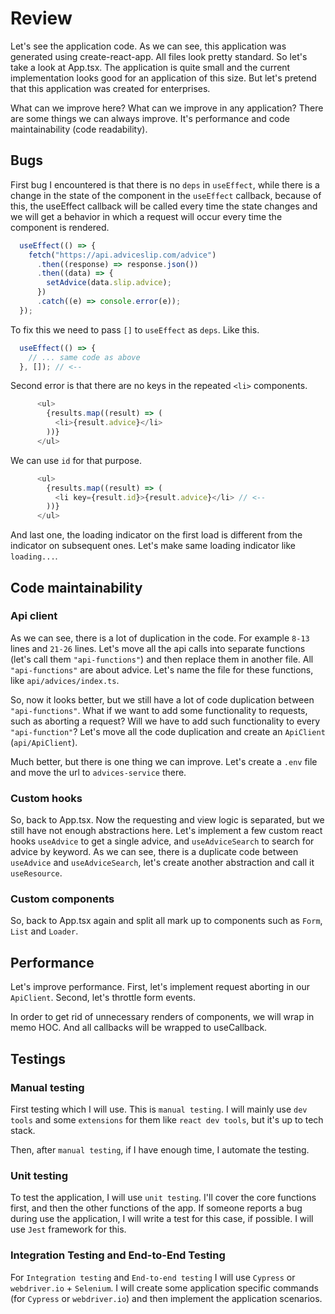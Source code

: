 # Review

Let's see the application code.
As we can see, this application was generated using create-react-app. All files look pretty standard.
So let's take a look at App.tsx.
The application is quite small and the current implementation looks good for an application of this size.
But let's pretend that this application was created for enterprises.

What can we improve here? What can we improve in any application?
There are some things we can always improve. It's performance and code maintainability (code readability).

## Bugs

First bug I encountered is that there is no `deps` in `useEffect`, while there is a change in the state of the component in the `useEffect` callback, because of this, the useEffect callback will be called every time the state changes and we will get a behavior in which a request will occur every time the component is rendered.

``` typescript
  useEffect(() => {
    fetch("https://api.adviceslip.com/advice")
      .then((response) => response.json())
      .then((data) => {
        setAdvice(data.slip.advice);
      })
      .catch((e) => console.error(e));
  });
```

To fix this we need to pass `[]` to `useEffect` as `deps`. Like this.

``` typescript
  useEffect(() => {
    // ... same code as above
  }, []); // <-- 
```

Second error is that there are no keys in the repeated `<li>` components.

``` typescript
      <ul>
        {results.map((result) => (
          <li>{result.advice}</li>
        ))}
      </ul>
```

We can use `id` for that purpose.

``` typescript
      <ul>
        {results.map((result) => (
          <li key={result.id}>{result.advice}</li> // <--
        ))}
      </ul>
```

And last one, the loading indicator on the first load is different from the indicator on subsequent ones.
Let's make same loading indicator like `loading...`.

## Code maintainability

### Api client

As we can see, there is a lot of duplication in the code. For example `8-13` lines and `21-26` lines.
Let's move all the api calls into separate functions (let's call them `"api-functions"`) and then replace them in another file. All `"api-functions"` are about advice. Let's name the file for these functions, like `api/advices/index.ts`.

So, now it looks better, but we still have a lot of code duplication between `"api-functions"`.
What if we want to add some functionality to requests, such as aborting a request? Will we have to add such functionality to every `"api-function"`?
Let's move all the code duplication and create an `ApiClient` (`api/ApiClient`).

Much better, but there is one thing we can improve. Let's create a `.env` file and move the url to `advices-service` there.

### Custom hooks

So, back to App.tsx. Now the requesting and view logic is separated, but we still have not enough abstractions here.
Let's implement a few custom react hooks `useAdvice` to get a single advice, and `useAdviceSearch` to search for advice by keyword.
As we can see, there is a duplicate code between `useAdvice` and `useAdviceSearch`, let's create another abstraction and call it `useResource`.

### Custom components

So, back to App.tsx again and split all mark up to components such as `Form`, `List` and `Loader`.

## Performance

Let's improve performance. First, let's implement request aborting in our `ApiClient`. Second, let's throttle form events.

In order to get rid of unnecessary renders of components, we will wrap in memo HOC. And all callbacks will be wrapped to useCallback.

## Testings

### Manual testing

First testing which I will use. This is `manual testing`. I will mainly use `dev tools` and some `extensions` for them like `react dev tools`, but it's up to tech stack.

Then, after `manual testing`, if I have enough time, I automate the testing.

### Unit testing

To test the application, I will use `unit testing`. I'll cover the core functions first, and then the other functions of the app.
If someone reports a bug during use the application, I will write a test for this case, if possible. I will use `Jest` framework for this.

### Integration Testing and End-to-End Testing

For `Integration testing` and `End-to-end testing` I will use `Cypress` or `webdriver.io` + `Selenium`. I will create some application specific commands (for `Cypress` or `webdriver.io`) and then implement the application scenarios.
